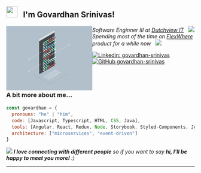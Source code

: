 <h2> <img src="https://media1.giphy.com/media/MPxg9U887PS0B8XT4J/giphy.gif" width="30" height="30"> &nbsp; I'm Govardhan Srinivas! </h2>
<img align='left' src="https://github.com/govardhan-srinivas/govardhan-srinivas/blob/master/coding.gif?raw=true" width="230">
<p><em>Software Enginner III at <a href="https://dutchview.com">Dutchview IT</a>  &nbsp; <img src="https://media.giphy.com/media/fYSnHlufseco8Fh93Z/giphy.gif" width="30"></br>Spending most of the time on <a href="https://flexwhere.co.uk">FlexWhere</a> product for a while now  &nbsp; <img src="https://media.giphy.com/media/WUlplcMpOCEmTGBtBW/giphy.gif" width="30"> 
</em></p>

[![Linkedin: govardhan-srinivas](https://img.shields.io/badge/-govardhan-blue?style=flat-square&logo=Linkedin&logoColor=white&link=https://www.linkedin.com/in/govardhan-srinivas/)](https://www.linkedin.com/in/govardhan-srinivas/)  [![GitHub govardhan-srinivas](https://img.shields.io/github/followers/govardhan-srinivas?label=follow&style=social)](https://github.com/govardhan-srinivas)

</br></br>

### A bit more about me...  

```javascript
const govardhan = {
  pronouns: "he" | "him",
  code: [Javascript, Typescript, HTML, CSS, Java],
  tools: [Angular, React, Redux, Node, Storybook, Styled-Components, Jest, Docker, Jenkins],
  architecture: ["microservices", "event-driven"]
}
```

<img src="https://media.giphy.com/media/LnQjpWaON8nhr21vNW/giphy.gif" width="60"> <em><b>I love connecting with different people</b> so if you want to say <b>hi, I'll be happy to meet you more!</b> :)</em>

---
